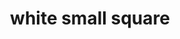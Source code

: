 ---
layout: smileys&emotion
title: white small square
emoji: white_small_square
permalink: ▫.html
image: assets/img/3moji/white_small_square.png
---